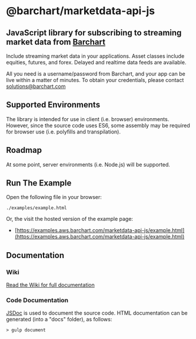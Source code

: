 # @barchart/marketdata-api-js
## JavaScript library for subscribing to streaming market data from [Barchart](https://www.barchart.com)

Include streaming market data in your applications. Asset classes include equities, futures, and forex. Delayed and realtime data feeds are available.

All you need is a username/password from Barchart, and your app can be live within a matter of minutes. To obtain your credentials, please contact solutions@barchart.com


## Supported Environments

The library is intended for use in client (i.e. browser) environments. However, since the source code uses ES6, some assembly may be required for browser use (i.e. polyfills and transpilation).


## Roadmap

At some point, server environments (i.e. Node.js) will be supported.


## Run The Example

Open the following file in your browser:

    ./examples/example.html
    
Or, the visit the hosted version of the example page:

- [https://examples.aws.barchart.com/marketdata-api-js/example.html](https://examples.aws.barchart.com/marketdata-api-js/example.html)


## Documentation

### Wiki

[Read the Wiki for full documentation](https://github.com/barchart/marketdata-api-js/wiki)


### Code Documentation

[JSDoc](http://usejsdoc.org/) is used to document the source code. HTML documentation can be generated (into a "docs" folder), as follows:

	> gulp document
